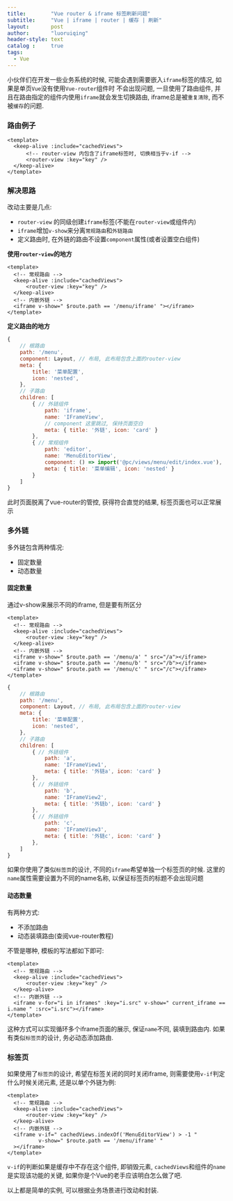 ```yaml
---
title:        "Vue router & iframe 标签刷新问题"
subtitle:     "Vue | iframe | router | 缓存 | 刷新"
layout:       post
author:       "luoruiqing"
header-style: text
catalog :     true
tags:
  - Vue
---
```




小伙伴们在开发一些业务系统的时候, 可能会遇到需要嵌入`iframe`标签的情况, 如果是单页`Vue`没有使用`Vue-router`组件时 不会出现问题, 一旦使用了路由组件, 并且在路由指定的组件内使用`iframe`就会发生切换路由, iframe总是被`重复清除`, 而不被`缓存`的问题.


### 路由例子

```vue
<template>
  <keep-alive :include="cachedViews">
      <!-- router-view 内包含了iframe标签时, 切换相当于v-if -->
      <router-view :key="key" />
  </keep-alive>
</template>
```

### 解决思路

改动主要是几点:

- `router-view` 的同级创建`iframe`标签(不能在`router-view`或组件内)
- `iframe`增加`v-show`来分离`常规路由`和`外链路由`
- 定义路由时, 在外链的路由不设置`component`属性(或者设置空白组件)

**使用`router-view`的地方**
```vue
<template>
  <!-- 常规路由 -->
  <keep-alive :include="cachedViews">
      <router-view :key="key" />
  </keep-alive>
  <!-- 内嵌外链 -->
  <iframe v-show=" $route.path == '/menu/iframe' "></iframe>
</template>
```

**定义路由的地方**

```js
{
    // 根路由
    path: '/menu',
    component: Layout, // 布局, 此布局包含上面的router-view
    meta: {
        title: '菜单配置',
        icon: 'nested',
    },
    // 子路由
    children: [
        { // 外链组件
            path: 'iframe',
            name: 'IFrameView',
            // component 这里跳过, 保持页面空白
            meta: { title: '外链', icon: 'card' }
        },
        { // 常规组件
            path: 'editor',
            name: 'MenuEditorView',
            component: () => import('@pc/views/menu/edit/index.vue'),
            meta: { title: '菜单编辑', icon: 'nested' }
        }
    ]
}
```

此时页面脱离了vue-router的管控, 获得符合直觉的结果, 标签页面也可以正常展示


### 多外链

多外链包含两种情况:

- 固定数量
- 动态数量


#### 固定数量

通过v-show来展示不同的iframe, 但是要有所区分

```vue
<template>
  <!-- 常规路由 -->
  <keep-alive :include="cachedViews">
      <router-view :key="key" />
  </keep-alive>
  <!-- 内嵌外链 -->
  <iframe v-show=" $route.path == '/menu/a' " src="/a"></iframe>
  <iframe v-show=" $route.path == '/menu/b' " src="/b"></iframe>
  <iframe v-show=" $route.path == '/menu/c' " src="/c"></iframe>
</template>
```

```js
{
    // 根路由
    path: '/menu',
    component: Layout, // 布局, 此布局包含上面的router-view
    meta: {
        title: '菜单配置',
        icon: 'nested',
    },
    // 子路由
    children: [
        { // 外链组件
            path: 'a',
            name: 'IFrameView1',
            meta: { title: '外链a', icon: 'card' }
        },
        { // 外链组件
            path: 'b',
            name: 'IFrameView2',
            meta: { title: '外链b', icon: 'card' }
        },
        { // 外链组件
            path: 'c',
            name: 'IFrameView3',
            meta: { title: '外链c', icon: 'card' }
        },
    ]
}
```

如果你使用了类似`标签页`的设计, 不同的`iframe`希望单独一个标签页的时候. 这里的`name`属性需要设置为不同的name名称, 以保证标签页的标题不会出现问题 


#### 动态数量

有两种方式:
- 不添加路由
- 动态装填路由(查阅vue-router教程)

不管是哪种, 模板的写法都如下即可:

```vue
<template>
  <!-- 常规路由 -->
  <keep-alive :include="cachedViews">
      <router-view :key="key" />
  </keep-alive>
  <!-- 内嵌外链 -->
  <iframe v-for="i in iframes" :key="i.src" v-show=" current_iframe == i.name " :src="i.src"></iframe>
</template>
```

这种方式可以实现循环多个iframe页面的展示, 保证`name`不同, 装填到路由内. 如果有类似`标签页`的设计, 务必动态添加路由.

### 标签页

如果使用了`标签页`的设计, 希望在标签关闭的同时关闭iframe, 则需要使用`v-if`判定什么时候关闭元素, 还是以单个外链为例:


```vue
<template>
  <!-- 常规路由 -->
  <keep-alive :include="cachedViews">
      <router-view :key="key" />
  </keep-alive>
  <!-- 内嵌外链 -->
  <iframe v-if=" cachedViews.indexOf('MenuEditorView') > -1 "
          v-show=" $route.path == '/menu/iframe' "
  ></iframe>
</template>
```

`v-if`的判断如果是缓存中不存在这个组件, 即销毁元素, `cachedViews`和组件的`name`是实现该功能的关键, 如果你是个Vue的老手应该明白怎么做了吧.

以上都是简单的实例, 可以根据业务场景进行改动和封装.





